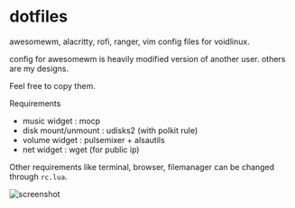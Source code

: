 # dotfiles
awesomewm, alacritty, rofi, ranger, vim config files for voidlinux.

config for awesomewm is heavily modified version of another user. 
others are my designs.

Feel free to copy them.

Requirements
- music widget       : mocp
- disk mount/unmount : udisks2 (with polkit rule)
- volume widget      : pulsemixer + alsautils
- net widget         : wget (for public ip)

Other requirements like terminal, browser, filemanager can be changed through `rc.lua`.

![screenshot](https://user-images.githubusercontent.com/76511536/136191712-64489313-85c2-4cbf-9883-e5f43f6a1d5c.png)
